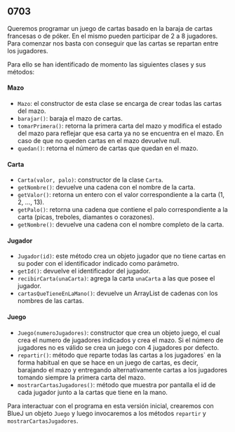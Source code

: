 
## 0703

Queremos programar un juego de cartas basado en la baraja de cartas francesas o de póker. En el mismo pueden participar de 2 a 8 jugadores. Para comenzar nos basta con conseguir que las cartas se repartan entre los jugadores.

Para ello se han identificado de momento las siguientes clases y sus métodos:

#### Mazo
* `Mazo`: el constructor de esta clase se encarga de crear todas las cartas del mazo.
* `barajar()`: baraja el mazo de cartas.
* `tomarPrimera()`: retorna la primera carta del mazo y modifica el estado del mazo para reflejar que esa carta ya no se encuentra en el mazo. En caso de que no queden cartas en el mazo devuelve null.
* `quedan()`: retorna el número de cartas que quedan en el mazo.

#### Carta
* `Carta(valor, palo)`: constructor de la clase `Carta`.
* `getNombre()`: devuelve una cadena con el nombre de la carta.
* `getValor()`: retorna un entero con el valor correspondiente a la carta (1, 2, ..., 13). 
* `getPalo()`: retorna una cadena que contiene el palo correspondiente a la carta (picas, treboles, diamantes o corazones). 
* `getNombre()`: devuelve una cadena con el nombre completo de la carta.

#### Jugador
* `Jugador(id)`: este método crea un objeto jugador que no tiene cartas en su poder con el identificador indicado como parámetro.
* `getId()`: devuelve el identificador del jugador.
* `recibirCarta(unaCarta)`: agrega la carta `unaCarta` a las que posee el jugador.
* `cartasQueTieneEnLaMano()`: devuelve un ArrayList de cadenas con los nombres de las cartas.

#### Juego
* `Juego(numeroJugadores)`: constructor que crea un objeto juego, el cual crea el numero de jugadores indicados y crea el mazo. Si el número de jugadores no es válido se crea un juego con 4 jugadores por defecto.
* `repartir()`: método que reparte todas las cartas a los jugadores` en la forma habitual en que se hace en un juego de cartas, es decir, barajando el mazo y entregando alternativamente cartas a los jugadores tomando siempre la primera carta del mazo.
* `mostrarCartasJugadores()`: método que muestra por pantalla el id de cada jugador junto a la cartas que tiene en la mano.

Para interactuar con el programa en esta versión inicial, crearemos con BlueJ un objeto `Juego` y luego invocaremos a los métodos `repartir` y `mostrarCartasJugadores`.

